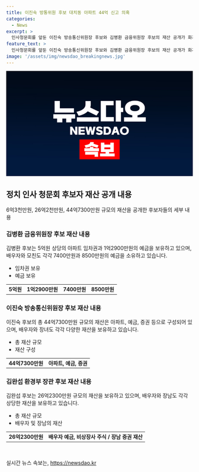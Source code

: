 ```yaml
---
title: 이진숙 방통위원 후보 대치동 아파트 44억 신고 의혹
categories:
  - News
excerpt: >
  인사청문회를 앞둔 이진숙 방송통신위원장 후보와 김병환 금융위원장 후보의 재산 공개가 화제다. 이 후보는 44억7300만원 규모의 재산을 보유하며, 아파트와 주식 등 다양한 자산을 보고했다. 또한 김병환 후보는 군 신체검사에서 전시근로역 판정을 받았으며, 국회 정무위는 그의 인사청문회를 오는 22일에 여는 안을 두고 여야 간사가 협의 중이다. 또한 환경부 장관 후보 김완섭은 26억2300만원 규모의 재산을 공개하였는데, 그의 배우자와 장남도 각각 상당한 재산을 보유하고 있음이 확인되었다.
feature_text: >
  인사청문회를 앞둔 이진숙 방송통신위원장 후보와 김병환 금융위원장 후보의 재산 공개가 화제다. 이 후보는 44억7300만원 규모의 재산을 보유하며, 아파트와 주식 등 다양한 자산을 보고했다. 또한 김병환 후보는 군 신체검사에서 전시근로역 판정을 받았으며, 국회 정무위는 그의 인사청문회를 오는 22일에 여는 안을 두고 여야 간사가 협의 중이다. 또한 환경부 장관 후보 김완섭은 26억2300만원 규모의 재산을 공개하였는데, 그의 배우자와 장남도 각각 상당한 재산을 보유하고 있음이 확인되었다.
image: '/assets/img/newsdao_breakingnews.jpg'
---
```


<p><img src="/assets/img/newsdao_breakingnews.jpg" alt="implanttips 속보" /></p>

<h2 data-ke-size="size26">정치 인사 청문회 후보자 재산 공개 내용</h2>

<p data-ke-size="size16">6억3천만원, 26억2천만원, 44억7300만원 규모의 재산을 공개한 후보자들의 세부 내용</p>

<h3>김병환 금융위원장 후보 재산 내용</h3>

<p data-ke-size="size16">김병환 후보는 5억원 상당의 아파트 임차권과 1억2900만원의 예금을 보유하고 있으며, 배우자와 모친도 각각 7400만원과 8500만원의 예금을 소유하고 있습니다.</p>

<ul>
  <li>임차권 보유</li>
  <li>예금 보유</li>
</ul>

<table>
  <tbody>
    <tr>
      <td style="text-align: center; height: 17px;"><b>5억원</b></td>
      <td style="text-align: center; height: 17px;"><b>1억2900만원</b></td>
      <td style="text-align: center; height: 17px;"><b>7400만원</b></td>
      <td style="text-align: center; height: 17px;"><b>8500만원</b></td>
    </tr>
  </tbody>
</table>

<h3>이진숙 방송통신위원장 후보 재산 내용</h3>

<p data-ke-size="size16">이진숙 후보의 총 44억7300만원 규모의 재산은 아파트, 예금, 증권 등으로 구성되어 있으며, 배우자와 장녀도 각각 다양한 재산을 보유하고 있습니다.</p>

<ul>
  <li>총 재산 규모</li>
  <li>재산 구성</li>
</ul>

<table>
  <tbody>
    <tr>
      <td style="text-align: center; height: 17px;"><b>44억7300만원</b></td>
      <td style="text-align: center; height: 17px;"><b>아파트, 예금, 증권</b></td>
    </tr>
  </tbody>
</table>

<h3>김완섭 환경부 장관 후보 재산 내용</h3>

<p data-ke-size="size16">김완섭 후보는 26억2300만원 규모의 재산을 보유하고 있으며, 배우자와 장남도 각각 상당한 재산을 보유하고 있습니다.</p>

<ul>
  <li>총 재산 규모</li>
  <li>배우자 및 장남의 재산</li>
</ul>

<table>
  <tbody>
    <tr>
      <td style="text-align: center; height: 17px;"><b>26억2300만원</b></td>
      <td style="text-align: center; height: 17px;"><b>배우자 예금, 비상장사 주식 / 장남 증권 재산</b></td>
    </tr>
  </tbody>
</table>

<p data-ke-size="size16">&nbsp;</p>
실시간 뉴스 속보는, <a href="https://newsdao.kr" rel="dofollow">https://newsdao.kr</a>


